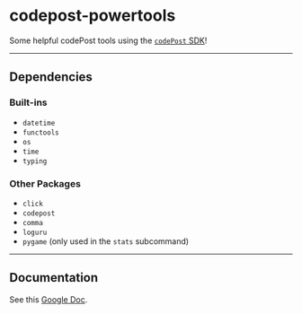 # codepost-powertools
Some helpful codePost tools using the
[`codePost` SDK](https://github.com/codepost-io/codepost-python)!

---

## Dependencies

### Built-ins
- `datetime`
- `functools`
- `os`
- `time`
- `typing`

### Other Packages
- `click`
- `codepost`
- `comma`
- `loguru`
- `pygame` (only used in the `stats` subcommand)

---

## Documentation

See this [Google Doc](https://docs.google.com/document/d/1pJgzDtm3-2EIdrse3dDHwYqjqqmeccIsHvx_NqW81qg/edit?usp=sharing). 
